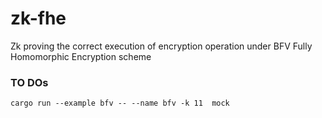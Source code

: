# zk-fhe
Zk proving the correct execution of encryption operation under BFV Fully Homomorphic Encryption scheme

### TO DOs


`cargo run --example bfv -- --name bfv -k 11  mock`
